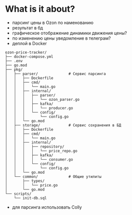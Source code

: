 # What is it about? 
- парсинг цены в Ozon по наменованию
- результат в бд
- графическое отображение динамики движения цены?
- по изменению цены уведомление в телеграм?
- деплой в Docker

```
ozon-price-tracker/
├── docker-compose.yml
├── .env
├── go.mod
├── pkg/
│   ├── parser/              # Сервис парсинга
│   │   ├── Dockerfile
│   │   ├── cmd/
│   │   │   └── main.go
│   │   ├── internal/
│   │   │   ├── parser/
│   │   │   │   └── ozon_parser.go
│   │   │   ├── kafka/
│   │   │   │   └── producer.go
│   │   │   └── config/
│   │   │       └── config.go
│   │   └── go.mod
│   ├── storage/             # Сервис сохранения в БД
│   │   ├── Dockerfile
│   │   ├── cmd/
│   │   │   └── main.go
│   │   ├── internal/
│   │   │   ├── repository/
│   │   │   │   └── price_repo.go
│   │   │   ├── kafka/
│   │   │   │   └── consumer.go
│   │   │   └── config/
│   │   │       └── config.go
│   │   └── go.mod
│   └── common/              # Общие утилиты
│       ├── types/
│       │   └── price.go
│       └── go.mod
└── scripts/
    └── init-db.sql
```
- для парсинга использовать Colly
